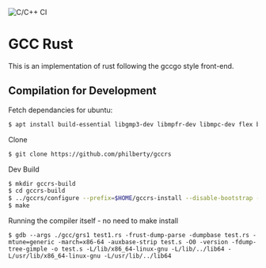 ![C/C++ CI](https://github.com/philberty/gccrs/workflows/C/C++%20CI/badge.svg)
# GCC Rust

This is an implementation of rust following the gccgo style front-end.

## Compilation for Development

Fetch dependancies for ubuntu:

```bash
$ apt install build-essential libgmp3-dev libmpfr-dev libmpc-dev flex bison autogen gcc-multilib
```

Clone

```bash
$ git clone https://github.com/philberty/gccrs
```

Dev Build

```bash
$ mkdir gccrs-build
$ cd gccrs-build
$ ../gccrs/configure --prefix=$HOME/gccrs-install --disable-bootstrap --enable-multilib --enable-languages=c,c++,rust
$ make
```

Running the compiler itself - no need to make install

```
$ gdb --args ./gcc/grs1 test1.rs -frust-dump-parse -dumpbase test.rs -mtune=generic -march=x86-64 -auxbase-strip test.s -O0 -version -fdump-tree-gimple -o test.s -L/lib/x86_64-linux-gnu -L/lib/../lib64 -L/usr/lib/x86_64-linux-gnu -L/usr/lib/../lib64
```
